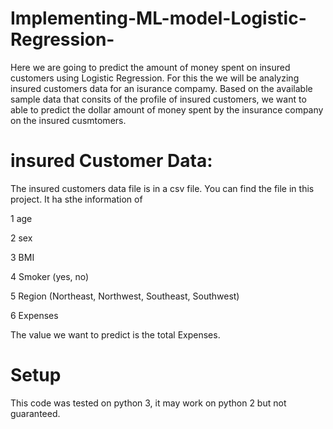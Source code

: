 # Implementing-ML-model-Logistic-Regression-
Here we are going to predict the amount of money spent on insured customers using Logistic Regression.
For this the we will be analyzing insured customers data for an isurance compamy.
Based on the available sample data that consits of the profile of insured customers, we want to able to predict the dollar amount of money spent by the insurance  company on the insured cusmtomers.
# insured Customer Data:
The insured customers data file is in a csv file. You can find the file in this project. It ha sthe information of

1 age

2 sex

3 BMI

4 Smoker (yes, no)

5 Region (Northeast, Northwest, Southeast, Southwest)

6 Expenses

The value we want to predict is the total Expenses.

# Setup
This code was tested on python 3, it may work on python 2 but not guaranteed.
